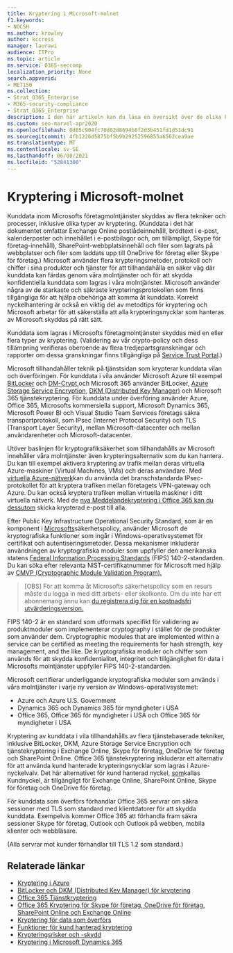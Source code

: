 ```yaml
---
title: Kryptering i Microsoft-molnet
f1.keywords:
- NOCSH
ms.author: krowley
author: kccross
manager: laurawi
audience: ITPro
ms.topic: article
ms.service: O365-seccomp
localization_priority: None
search.appverid:
- MET150
ms.collection:
- Strat_O365_Enterprise
- M365-security-compliance
- Strat_O365_Enterprise
description: I den här artikeln kan du läsa en översikt över de olika krypteringsformulären som används för att skydda kunddata i Microsoft-molnet.
ms.custom: seo-marvel-apr2020
ms.openlocfilehash: 0d05c904fc70d02d8694b8f2d3b451fd1d51dc91
ms.sourcegitcommit: 4fb1226d5875bf5b9b29252596855a6562cea9ae
ms.translationtype: MT
ms.contentlocale: sv-SE
ms.lasthandoff: 06/08/2021
ms.locfileid: "52841300"
---
```

# <a name="encryption-in-the-microsoft-cloud"></a>Kryptering i Microsoft-molnet

Kunddata inom Microsofts företagmolntjänster skyddas av flera tekniker och processer, inklusive olika typer av kryptering. (Kunddata i det här dokumentet omfattar Exchange Online postlådeinnehåll, brödtext i e-post, kalenderposter och innehållet i e-postbilagor och, om tillämpligt, Skype för företag-innehåll), SharePoint-webbplatsinnehåll och filer som lagrats på webbplatser och filer som laddats upp till OneDrive för företag eller Skype för företag.) Microsoft använder flera krypteringsmetoder, protokoll och chiffer i sina produkter och tjänster för att tillhandahålla en säker väg där kunddata kan färdas genom våra molntjänster och för att skydda konfidentiella kunddata som lagras i våra molntjänster. Microsoft använder några av de starkaste och säkraste krypteringsprotokollen som finns tillgängliga för att hjälpa obehöriga att komma åt kunddata. Korrekt nyckelhantering är också en viktig del av metodtips för kryptering och Microsoft arbetar för att säkerställa att alla krypteringsnycklar som hanteras av Microsoft skyddas på rätt sätt.

Kunddata som lagras i Microsofts företagmolntjänster skyddas med en eller flera typer av kryptering. (Validering av vår crypto-policy och dess tillämpning verifieras oberoende av flera tredjepartsgranskningar och rapporter om dessa granskningar finns tillgängliga på [Service Trust Portal](https://aka.ms/stp).)

Microsoft tillhandahåller teknik på tjänstsidan som krypterar kunddata vilan och överföringen. För kunddata i vila använder Microsoft Azure till exempel [BitLocker](/windows/device-security/bitlocker/bitlocker-overview) och [DM-Crypt,](https://en.wikipedia.org/wiki/Dm-crypt)och Microsoft 365 använder BitLocker, [Azure Storage Service Encryption](/azure/), [DKM (Distributed Key Manager)](./exchange-online-secures-email-secrets.md) och Microsoft 365 tjänstekryptering. För kunddata under överföring använder Azure, Office 365, Microsofts kommersiella support, Microsoft Dynamics 365, Microsoft Power BI och Visual Studio Team Services företags säkra transportprotokoll, som IPsec (Internet Protocol Security) och TLS (Transport Layer Security), mellan Microsoft-datacenter och mellan användarenheter och Microsoft-datacenter.

Utöver baslinjen för kryptografiksäkerhet som tillhandahålls av Microsoft innehåller våra molntjänster även krypteringsalternativ som du kan hantera. Du kan till exempel aktivera kryptering av trafik mellan deras virtuella Azure-maskiner (Virtual Machines, VMs) och deras användare. Med [virtuella Azure-nätverk](https://azure.microsoft.com/services/virtual-network/)kan du använda det branschstandarda IPsec-protokollet för att kryptera trafiken mellan företagets VPN-gateway och Azure. Du kan också kryptera trafiken mellan virtuella maskiner i ditt virtuella nätverk. Med de [nya Meddelandekryptering i Office 365 kan du dessutom](set-up-new-message-encryption-capabilities.md) skicka krypterad e-post till alla.

Efter Public Key Infrastructure Operational Security Standard, som är en komponent i [Microsofts](https://servicetrust.microsoft.com/ViewPage/TrustDocuments?command=Download&downloadType=Document&downloadId=5868ecc8-50b7-4f91-b43f-640e2b99e86e&docTab=6d000410-c9e9-11e7-9a91-892aae8839ad_FAQ%20and%20White%20Papers)säkerhetspolicy, använder Microsoft de kryptografiska funktioner som ingår i Windows-operativsystemet för certifikat och autentiseringsmetoder. Dessa mekanismer inkluderar användningen av kryptografiska moduler som uppfyller den amerikanska statens [Federal Information Processing Standards](https://csrc.nist.gov/publications/PubsFIPS.html) (FIPS) 140-2-standarden. Du kan söka efter relevanta NIST-certifikatnummer för Microsoft med hjälp av [CMVP (Cryptographic Module Validation Program).](https://csrc.nist.gov/projects/cryptographic-module-validation-program/validated-modules/search)

> [OBS] För att komma åt Microsofts säkerhetspolicy som en resurs måste du logga in med ditt arbets- eller skolkonto. Om du inte har ett abonnemang ännu kan [du registrera dig för en kostnadsfri utvärderingsversion.](https://servicetrust.microsoft.com/Home/TrialSubscriptions)

FIPS 140-2 är en standard som utformats specifikt för validering av produktmoduler som implementerar cryptography i stället för de produkter som använder dem. Cryptographic modules that are implemented within a service can be certified as meeting the requirements for hash strength, key management, and the like. De kryptografiska moduler och chiffer som används för att skydda konfidentialitet, integritet och tillgänglighet för data i Microsofts molntjänster uppfyller FIPS 140-2-standarden.

Microsoft certifierar underliggande kryptografiska moduler som används i våra molntjänster i varje ny version av Windows-operativsystemet:

- Azure och Azure U.S. Government
- Dynamics 365 och Dynamics 365 för myndigheter i USA
- Office 365, Office 365 för myndigheter i USA och Office 365 för myndigheter i USA

Kryptering av kunddata i vila tillhandahålls av flera tjänstebaserade tekniker, inklusive BitLocker, DKM, Azure Storage Service Encryption och tjänstekryptering i Exchange Online, Skype för företag, OneDrive för företag och SharePoint Online. Office 365 tjänstekryptering inkluderar ett alternativ för att använda kund hanterade krypteringsnycklar som lagras i Azure-nyckelvalv. Det här alternativet för kund hanterad nyckel, [som](./customer-key-overview.md)kallas Kundnyckel, är tillgängligt för Exchange Online, SharePoint Online, Skype för företag och OneDrive för företag.

För kunddata som överförs förhandlar Office 365 servrar om säkra sessioner med TLS som standard med klientdatorer för att skydda kunddata. Exempelvis kommer Office 365 att förhandla fram säkra sessioner Skype för företag, Outlook och Outlook på webben, mobila klienter och webbläsare.

(Alla servrar mot kunder förhandlar till TLS 1.2 som standard.)

## <a name="related-links"></a>Relaterade länkar

- [Kryptering i Azure](office-365-azure-encryption.md)
- [BitLocker och DKM (Distributed Key Manager) för kryptering](office-365-bitlocker-and-distributed-key-manager-for-encryption.md)
- [Office 365 Tjänstkryptering](office-365-service-encryption.md)
- [Office 365 Kryptering för Skype för företag, OneDrive för företag, SharePoint Online och Exchange Online](/compliance/assurance/assurance-encryption-for-microsoft-365-services) 
- [Kryptering för data som överförs](/compliance/assurance/assurance-encryption-in-transit)
- [Funktioner för kund hanterad kryptering](office-365-customer-managed-encryption-features.md)
- [Krypteringsrisker och -skydd](office-365-encryption-risks-and-protections.md)
- [Kryptering i Microsoft Dynamics 365](office-365-encryption-in-microsoft-dynamics-365.md)